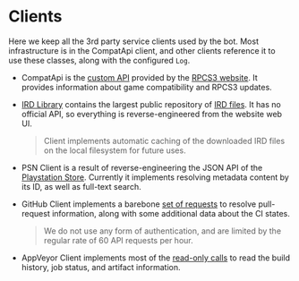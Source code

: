Clients
=======

Here we keep all the 3rd party service clients used by the bot. Most infrastructure is in the CompatApi client, and other clients reference it to use these classes, along with the configured `Log`.

* CompatApi is the [custom API](https://github.com/AniLeo/rpcs3-compatibility) provided by the [RPCS3 website](https://rpcs3.net/). It provides information about game compatibility and RPCS3 updates.

* [IRD Library](http://jonnysp.bplaced.net/) contains the largest public repository of [IRD files](http://www.psdevwiki.com/ps3/Bluray_disc#IRD_file). It has no official API, so everything is reverse-engineered from the website web UI.

  > Client implements automatic caching of the downloaded IRD files on the local filesystem for future uses.

* PSN Client is a result of reverse-engineering the JSON API of the [Playstation Store](https://store.playstation.com/). Currently it implements resolving metadata content by its ID, as well as full-text search.

* GitHub Client implements a barebone [set of requests](https://developer.github.com/v3/) to resolve pull-request information, along with some additional data about the CI states.

  > We do not use any form of authentication, and are limited by the regular rate of 60 API requests per hour.

* AppVeyor Client implements most of the [read-only calls](https://www.appveyor.com/docs/api/) to read the build history, job status, and artifact information.